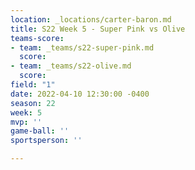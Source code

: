```yaml
---
location: _locations/carter-baron.md
title: S22 Week 5 - Super Pink vs Olive
teams-score:
- team: _teams/s22-super-pink.md
  score: 
- team: _teams/s22-olive.md
  score: 
field: "1"
date: 2022-04-10 12:30:00 -0400
season: 22
week: 5
mvp: ''
game-ball: ''
sportsperson: ''

---
```

